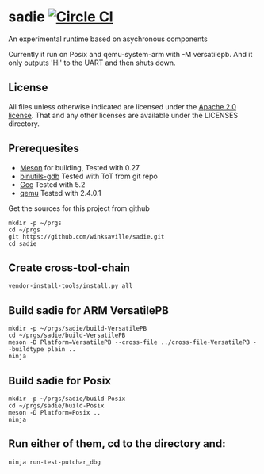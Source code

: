 # sadie [![Circle CI](https://circleci.com/gh/winksaville/sadie.svg?style=svg)](https://circleci.com/gh/winksaville/sadie)

An experimental runtime based on asychronous components

Currently it run on Posix and qemu-system-arm with -M versatilepb.
And it only outputs 'Hi' to the UART and then shuts down.

License
---
All files unless otherwise indicated are licensed under the
[Apache 2.0 license](http://www.apache.org/licenses/).
That and any other licenses are available under the LICENSES directory.

Prerequesites
---
* [Meson](https://mesonbuild.com) for building, Tested with 0.27
* [binutils-gdb](https://www.gnu.org/software/binutils/) Tested with ToT from git repo
* [Gcc](https://gcc.gnu.org/) Tested with 5.2
* [qemu](http://wiki.qemu.org/Main_Page) Tested with 2.4.0.1

Get the sources for this project from github
```
mkdir -p ~/prgs
cd ~/prgs
git https://github.com/winksaville/sadie.git
cd sadie
```
Create cross-tool-chain
---
```
vendor-install-tools/install.py all
```
Build sadie for ARM VersatilePB
---
```
mkdir -p ~/prgs/sadie/build-VersatilePB
cd ~/prgs/sadie/build-VersatilePB
meson -D Platform=VersatilePB --cross-file ../cross-file-VersatilePB --buildtype plain ..
ninja
```
Build sadie for Posix
---
```
mkdir -p ~/prgs/sadie/build-Posix
cd ~/prgs/sadie/build-Posix
meson -D Platform=Posix ..
ninja
```
Run either of them, cd to the directory and:
---
```
ninja run-test-putchar_dbg
```
